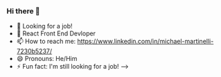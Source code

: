 ### Hi there 👋

- 🔭 Looking for a job!
- 🌱 React Front End Devloper
- 📫 How to reach me: https://www.linkedin.com/in/michael-martinelli-7230b5237/
- 😄 Pronouns: He/Him
- ⚡ Fun fact: I'm still looking for a job! 
-->
